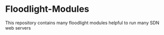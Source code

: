 # Floodlight-Modules
This repository contains many floodlight modules helpful to run many SDN web servers
